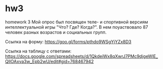 # hw3
homework 3
Мой опрос был посвящен теле- и спортивной версиям интеллектуальной игры "Что? Где? Когда?".
В нем поуаствовало 87 человек разных возрастов и социальных групп.

Ссылка на форму: https://goo.gl/forms/pthdo9WSgYjYZx8D3

Ссылка на таблицу с ответами: https://docs.google.com/spreadsheets/d/1QkdeiWx8qXwrJ7PMc9djgeWlE_QlIOAxva3w_Epb2wU/edit#gid=768467942
